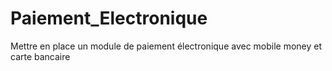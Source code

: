 # Paiement_Electronique
Mettre en place un module de paiement électronique avec mobile money et carte bancaire
